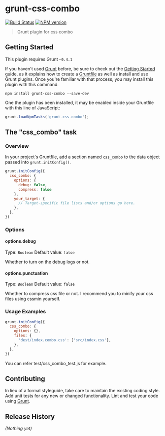 # grunt-css-combo

[![Build Status](https://travis-ci.org/daxingplay/grunt-css-combo.png?branch=master)](https://travis-ci.org/daxingplay/grunt-css-combo)
[![NPM version](https://badge.fury.io/js/grunt-css-combo.png)](http://badge.fury.io/js/grunt-css-combo)

> Grunt plugin for css combo

## Getting Started
This plugin requires Grunt `~0.4.1`

If you haven't used [Grunt](http://gruntjs.com/) before, be sure to check out the [Getting Started](http://gruntjs.com/getting-started) guide, as it explains how to create a [Gruntfile](http://gruntjs.com/sample-gruntfile) as well as install and use Grunt plugins. Once you're familiar with that process, you may install this plugin with this command:

```shell
npm install grunt-css-combo --save-dev
```

One the plugin has been installed, it may be enabled inside your Gruntfile with this line of JavaScript:

```js
grunt.loadNpmTasks('grunt-css-combo');
```

## The "css_combo" task

### Overview
In your project's Gruntfile, add a section named `css_combo` to the data object passed into `grunt.initConfig()`.

```js
grunt.initConfig({
  css_combo: {
    options: {
      debug: false,
      compress: false
    },
    your_target: {
      // Target-specific file lists and/or options go here.
    },
  },
})
```

### Options

#### options.debug
Type: `Boolean`
Default value: `false`

Whether to turn on the debug logs or not.

#### options.punctuation
Type: `Boolean`
Default value: `false`

Whether to compress css file or not. I recommend you to minify your css files using cssmin yourself.

### Usage Examples

```js
grunt.initConfig({
  css_combo: {
    options: {},
    files: {
      'dest/index.combo.css': ['src/index.css'],
    },
  },
})
```

You can refer test/css_combo_test.js for example.

## Contributing
In lieu of a formal styleguide, take care to maintain the existing coding style. Add unit tests for any new or changed functionality. Lint and test your code using [Grunt](http://gruntjs.com/).

## Release History
_(Nothing yet)_
